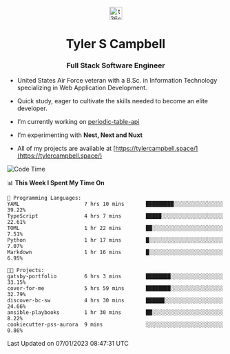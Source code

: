 <p align="center">
<a href="https://www.linkedin.com/in/t36campbell" target="blank"><img align="center" src="https://ik.imagekit.io/t36campbell/Portfolio/linkedin.png.original_m8bbGgPh6.png" alt="t36campbell" height="30" width="30" /></a>
</p>
<h1 align="center">Tyler S Campbell</h1>
<h3 align="center">Full Stack Software Engineer</h3>

* United States Air Force veteran with a B.Sc. in Information Technology specializing in Web Application Development. 

* Quick study, eager to cultivate the skills needed to become an elite developer.

* I’m currently working on [periodic-table-api](https://github.com/t36campbell/periodic-table-api)

* I’m experimenting with **Nest, Next and Nuxt**

* All of my projects are available at [https://tylercampbell.space/](https://tylercampbell.space/)

<!--START_SECTION:waka-->
![Code Time](http://img.shields.io/badge/Code%20Time-2%2C083%20hrs%207%20mins-blue)

📊 **This Week I Spent My Time On** 

```text
💬 Programming Languages: 
YAML                     7 hrs 10 mins       █████████░░░░░░░░░░░░░░░░   39.22% 
TypeScript               4 hrs 7 mins        █████░░░░░░░░░░░░░░░░░░░░   22.61% 
TOML                     1 hr 22 mins        ██░░░░░░░░░░░░░░░░░░░░░░░   7.51% 
Python                   1 hr 17 mins        █░░░░░░░░░░░░░░░░░░░░░░░░   7.07% 
Markdown                 1 hr 16 mins        █░░░░░░░░░░░░░░░░░░░░░░░░   6.95%

🐱‍💻 Projects: 
gatsby-portfolio         6 hrs 3 mins        ████████░░░░░░░░░░░░░░░░░   33.15% 
cover-for-me             5 hrs 59 mins       ████████░░░░░░░░░░░░░░░░░   32.79% 
discover-bc-sw           4 hrs 30 mins       ██████░░░░░░░░░░░░░░░░░░░   24.66% 
ansible-playbooks        1 hr 30 mins        ██░░░░░░░░░░░░░░░░░░░░░░░   8.22% 
cookiecutter-pss-aurora  9 mins              ░░░░░░░░░░░░░░░░░░░░░░░░░   0.86%

```


 Last Updated on 07/01/2023 08:47:31 UTC
<!--END_SECTION:waka-->
